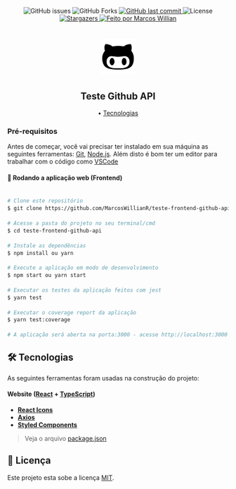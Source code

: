 
<p align="center">
  <img alt="GitHub issues" src="https://img.shields.io/github/issues/MarcosWillianR/teste-frontend-github-api">

  <img alt="GitHub Forks" src="https://img.shields.io/github/forks/MarcosWillianR/teste-frontend-github-api">

  <a href="https://github.com/MarcosWillianR/teste-frontend-github-api/commits/master">
    <img alt="GitHub last commit" src="https://img.shields.io/github/last-commit/MarcosWillianr/teste-frontend-github-api">
  </a>

  <img alt="License" src="https://img.shields.io/badge/license-MIT-117EFF">

  <a href="https://github.com/MarcosWillianR/teste-frontend-github-api/stargazers">
    <img alt="Stargazers" src="https://img.shields.io/github/stars/MarcosWillianR/teste-frontend-github-api">
  </a>

  <a href="https://github.com/MarcosWillianR">
    <img alt="Feito por Marcos Willian" src="http://img.shields.io/badge/feito%20por-Marcos%20Willian-%117EFF">
  </a>
</p>

<h1 align="center">
    <img alt="Github API" title="#Github API" src="src/assets/logo.png" width="80" height="80" />
</h1>

<h2 align="center">Teste Github API</h2>

<p align="center">
 • <a href="#-tecnologias">Tecnologias</a>
</p>

### Pré-requisitos

Antes de começar, você vai precisar ter instalado em sua máquina as seguintes ferramentas:
[Git](https://git-scm.com), [Node.js](https://nodejs.org/en/).
Além disto é bom ter um editor para trabalhar com o código como [VSCode](https://code.visualstudio.com/)

#### 🧭 Rodando a aplicação web (Frontend)

```bash

# Clone este repositório
$ git clone https://github.com/MarcosWillianR/teste-frontend-github-api

# Acesse a pasta do projeto no seu terminal/cmd
$ cd teste-frontend-github-api

# Instale as dependências
$ npm install ou yarn

# Execute a aplicação em modo de desenvolvimento
$ npm start ou yarn start

# Executar os testes da aplicação feitos com jest
$ yarn test

# Executar o coverage report da aplicação
$ yarn test:coverage

# A aplicação será aberta na porta:3000 - acesse http://localhost:3000

```

## 🛠 Tecnologias

As seguintes ferramentas foram usadas na construção do projeto:

#### **Website**  ([React](https://reactjs.org/)  +  [TypeScript](https://www.typescriptlang.org/))

-   **[React Icons](https://react-icons.github.io/react-icons/)**
-   **[Axios](https://github.com/axios/axios)**
-   **[Styled Components](https://github.com/styled-components/styled-components)**

> Veja o arquivo  [package.json](https://github.com/MarcosWillianR/teste-frontend-github-api/blob/master/package.json)

## 📝 Licença

Este projeto esta sobe a licença [MIT](./LICENSE).
